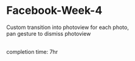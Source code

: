 # Facebook-Week-4

Custom transition into photoview for each photo,
<br>
pan gesture to dismiss photoview

<br>
completion time: 7hr

